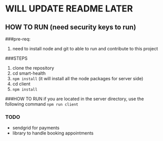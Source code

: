 # WILL UPDATE README LATER
## HOW TO RUN (need security keys to run)

###pre-req: 
1. need to install node and git to able to run and contribute to this project

###STEPS
1. clone the repository
2. cd smart-health
3. `npm install` (it will install all the node packages for server side)
4. cd client
5. `npm install`

###HOW TO RUN
if you are located in the server directory, use the following command
`npm run client`

### TODO
- sendgrid for payments
- library to handle booking appointments 
